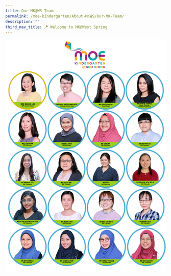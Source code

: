 ```yaml
---
title: Our MK@WS Team
permalink: /moe-kindergarten/About-MKWS/Our-MK-Team/
description: ""
third_nav_title: 🪁 Welcome to MK@West Spring
---
```

![](/images/MK/Staff%20Photos/staff%20photos%202023-%206%20aug.png)